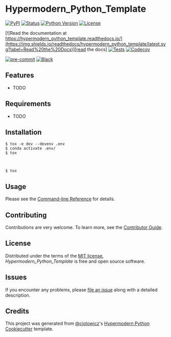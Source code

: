 # Hypermodern_Python_Template

[![PyPI](https://img.shields.io/pypi/v/hypermodern_python_template.svg)][pypi_]
[![Status](https://img.shields.io/pypi/status/hypermodern_python_template.svg)][status]
[![Python Version](https://img.shields.io/pypi/pyversions/hypermodern_python_template)][python version]
[![License](https://img.shields.io/pypi/l/hypermodern_python_template)][license]

[![Read the documentation at https://hypermodern_python_template.readthedocs.io/](https://img.shields.io/readthedocs/hypermodern_python_template/latest.svg?label=Read%20the%20Docs)][read the docs]
[![Tests](https://github.com/lmonson/hypermodern_python_template/workflows/Tests/badge.svg)][tests]
[![Codecov](https://codecov.io/gh/lmonson/hypermodern_python_template/branch/main/graph/badge.svg)][codecov]

[![pre-commit](https://img.shields.io/badge/pre--commit-enabled-brightgreen?logo=pre-commit&logoColor=white)][pre-commit]
[![Black](https://img.shields.io/badge/code%20style-black-000000.svg)][black]

[pypi_]: https://pypi.org/project/hypermodern_python_template/
[status]: https://pypi.org/project/hypermodern_python_template/
[python version]: https://pypi.org/project/hypermodern_python_template
[read the docs]: https://hypermodern_python_template.readthedocs.io/
[tests]: https://github.com/lmonson/hypermodern_python_template/actions?workflow=Tests
[codecov]: https://app.codecov.io/gh/lmonson/hypermodern_python_template
[pre-commit]: https://github.com/pre-commit/pre-commit
[black]: https://github.com/psf/black

## Features

- TODO

## Requirements

- TODO

## Installation


```console
$ tox -e dev --devenv .env
$ conda activate .env/
$ tox



$ tox
```

## Usage

Please see the [Command-line Reference] for details.

## Contributing

Contributions are very welcome.
To learn more, see the [Contributor Guide].

## License

Distributed under the terms of the [MIT license][license],
_Hypermodern_Python_Template_ is free and open source software.

## Issues

If you encounter any problems,
please [file an issue] along with a detailed description.

## Credits

This project was generated from [@cjolowicz]'s [Hypermodern Python Cookiecutter] template.

[@cjolowicz]: https://github.com/cjolowicz
[pypi]: https://pypi.org/
[hypermodern python cookiecutter]: https://github.com/cjolowicz/cookiecutter-hypermodern-python
[file an issue]: https://github.com/lmonson/hypermodern_python_template/issues
[pip]: https://pip.pypa.io/

<!-- github-only -->

[license]: https://github.com/lmonson/hypermodern_python_template/blob/main/LICENSE
[contributor guide]: https://github.com/lmonson/hypermodern_python_template/blob/main/CONTRIBUTING.md
[command-line reference]: https://hypermodern_python_template.readthedocs.io/en/latest/usage.html
